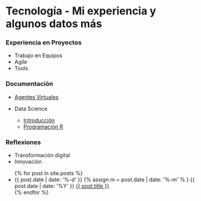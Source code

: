 # Tecnología  - Mi experiencia y algunos datos más


### Experiencia en Proyectos
- Trabajo en Equipos
- Agile
- Tools

### Documentación

- [Agentes Virtuales](https://github.com/Mpozoc/Documentos/tree/master/Agentes%20Inteligentes)
- Data Science

  - [Introducción](https://github.com/Mpozoc/Tecnologia/blob/master/Intro_Datascience.md)  
  - [Programación R](https://github.com/Mpozoc/Tecnologia/tree/master/Programación_R)


### Reflexiones
- Transformación digital
- Innovación

<ul>
  {% for post in site.posts %}
    <li>
        {{  post.date | date: '%-d' }} 
            {% assign m = post.date | date: '%-m' % }            
            {{  post.date | date: '%Y' }}
      <a href="{{ post.url }}">{{ post.title }}</a>
    </li>
  {% endfor %}
</ul>






